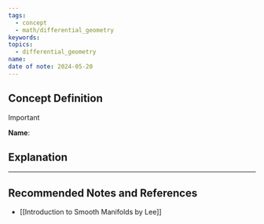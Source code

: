 ```yaml
---
tags:
  - concept
  - math/differential_geometry
keywords: 
topics:
  - differential_geometry
name: 
date of note: 2024-05-20
---
```


## Concept Definition

>[!important]
>**Name**: 



## Explanation





-----------
##  Recommended Notes and References




- [[Introduction to Smooth Manifolds by Lee]]